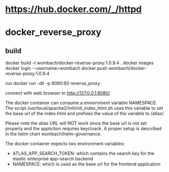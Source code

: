 # https://hub.docker.com/_/httpd

# docker_reverse_proxy

build
------
docker build -t wombach/docker-reverse-proxy:1.0.9.4 .
docker images
docker login --username=wombach
docker push wombach/docker-reverse-proxy:1.0.9.4

run
docker run -dit -p 8080:80 reverse_proxy

connect with web browser to http://127.0.0.1:8080/

The docker container can consume a enviornment variable NAMESPACE.
The script /usr/local/apache2/init/init_index_html.sh uses this variable to set the base url of the index.html and prefixes the value of the variable to /atlas/

Please note the atlas URL will NOT work since the base url is not set properly and the appliction requires keycloack. A proper setup is described in the helm chart wombach/helm-governance.

The docker container expects two environment variables:
- ATLAS_APP_SEARCH_TOKEN: which contains the search key for the elastic enterprise app-search backend
- NAMESPACE: which is used as the base url for the frontend application

